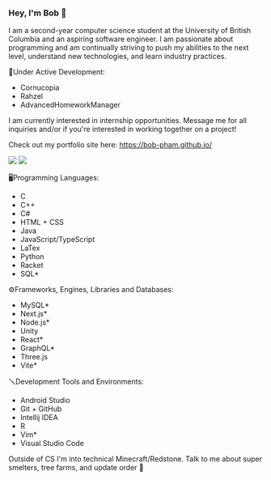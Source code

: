 ### Hey, I'm Bob 👋

I am a second-year computer science student at the University of British Columbia and an aspiring software engineer. I am passionate about programming and am continually striving to push my abilities to the next level, understand new technologies, and learn industry practices.

🔧Under Active Development:
 - Cornucopia
 - Rahzel
 - AdvancedHomeworkManager

I am currently interested in internship opportunities. Message me for all inquiries and/or if you're interested in working together on a project! 

Check out my portfolio site here: https://bob-pham.github.io/ 

![](https://github.com/bob-pham/github-stats/blob/master/generated/overview.svg)
![](https://github.com/bob-pham/github-stats/blob/master/generated/languages.svg)

🖥️Programming Languages: 
 - C
 - C++
 - C#
 - HTML + CSS
 - Java
 - JavaScript/TypeScript
 - LaTex
 - Python
 - Racket
 - SQL*

⚙️Frameworks, Engines, Libraries and Databases:
 - MySQL*
 - Next.js*
 - Node.js*
 - Unity
 - React*
 - GraphQL*
 - Three.js
 - Vite*

🪛Development Tools and Environments:
 - Android Studio
 - Git + GitHub
 - Intellij IDEA
 - R
 - Vim*
 - Visual Studio Code


Outside of CS I'm into technical Minecraft/Redstone. Talk to me about super smelters, tree farms, and update order 🚀
